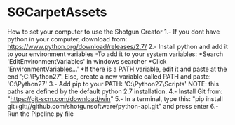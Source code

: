 # SGCarpetAssets
How to set your computer to use the Shotgun Creator
1.- If you dont have python in your computer, download from: https://www.python.org/download/releases/2.7/
2.- Install python and add it to your environment variables
  -To add it to your system variables:
    *Search 'EditEnvironmentVariables' in windows searcher
    *Click 'EnvironmentVariables...'
    *If there is a PATH variable, edit it and paste at the end ';C:\Python27'. Else, create a new variable called PATH and paste: 'C:\Python27'
3.- Add pip to your PATH: 'C:\Python27\Scripts'
NOTE: this paths are defined by the default python 2.7 installation.
4.- Install Git from: "https://git-scm.com/download/win"
5.- In a terminal, type this: "pip install git+git://github.com/shotgunsoftware/python-api.git" and press enter
6.- Run the Pipeline.py file
